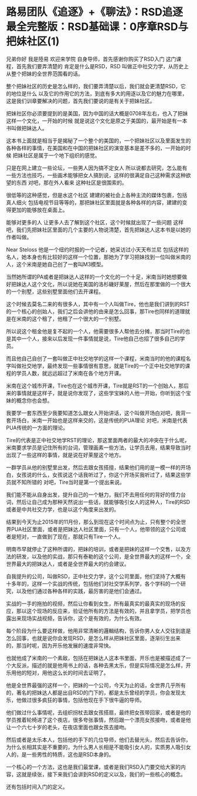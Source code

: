 # 路易团队《追逐》+《聊法》：RSD追逐最全完整版：RSD基础课：0序章RSD与把妹社区(1)

兄弟你好 我是陸易 欢迎来学院 自身导师，首先感谢你购买了RSD入门 这门课程，首先我们要弄清楚的 肯定是什么是RSD，RSD 叫做正中社交力学，从历史上 从整个把妹的全世界范围看的话。

整个把妹社区的历史是怎么样的，我们要弄清楚以后，我们就会更清楚RSD，它的地位是什么 以及它的作用它的方法，到底有多大的用逐以及它的魅力在哪里，这是我们训章要解决的问题，首先我们要说的是有关于把妹社区。

把妹社区你必须要提到的是美国，因为中国的话大概是0708年左右，也入了把妹这样一个文化，一开始的时候 就是说这个文化是原之于美国的，最开始是有一本书叫做把妹达人。

这本书上面就是相当于是揭秘了一个整个的美国的，一个把妹社区以及里面发生的各种各样的事情，在美国和在中国的把妹社区的演变基本是差不多的，一开始的时候 把妹社区是属于一个地下组织的感觉。

只是在网上建立一些论坛，一些男人因为搞不定女人 所以说都去研究，怎么能有一些方法也技巧，一些画术能够把女人搞到说，这样的很满足自己这种需求这种欲望的东西 对吧，那在外人看来 这种社区是很围索的。

很低等的这种感觉，但是水这个社区 建建的被社会上各种主流的媒体包裹，包括真人细火 包括电视节目等等的，那把妹社区里面就是各种各样的内容，建建的变得更加的能够放在桌面上。

能够对更多的人 让更多人去了解到这个社区，这个时候就出现了一些问题 这样吧，我们先把妹社区里面的几个主要的人物说清楚，首先把妹达人这本书是以她的作者叫做。

Near Steloss 他是一个纽约时报的一个记者，她采访过小天天布兰尼 包括这样的名人，她本身也有比较好的这样一个位置，那她为了学习把妹找到一位叫做米南的人，这个米南是她自己创了一套叫M3模型。

当然她所谓的PA或者是把妹达人这样的一个文化的一个十足，米南当时她想要做好把妹达人这个文化，所以说她在美国的洛杉磯好莱屋，然后在那里做的一个很大的一个别墅，这些别墅里面他们去开课程。

这个时候去莫名二来的有很多人，其中有一个人叫做Tire，他也是我们讲到的RST的一个核心的创始人，我们之后会讲他的由来是怎么回事，那Tire也同样的道理就是在米南的这个租了，他租了一个很大的一个别墅。

所以说这个租金他是复不起的一个人，他需要很多人帮他去分摊，那当时Tire的也是其中一个人，接来以后发现一件事情就是说，Tire他自己也招了很多自己的学员。

而且他自己自创了一套叫做正中社交地学的这样一个课程，米南当时的他的课程名字叫做社交地学，最终发现一些事情很有意思，就是Tire的一个正中社交地学的课程的学员人数，就远远超过了米南在各个地方开课。

米南在这个城市开课，Tire也在这个城市开课，Tire就是RST的一个创始人，那后来的事情就是这样子，就是说你发现了，这些学宝妹的人他一开始，你听到这个宝妹的概念你也会想。

我要学一套东西至少我要知道怎么跟女人开始讲话，这个叫做开场白对吧，我背一套开场白，米南一开始也是这样来交的，这是传统的PUA理论 对吧，米南是代表PUA传统的一方面的理论。

Tire的代表是正中社交地学RST的理论，那这里面两者的最大的冲突在于什么呢，米南要求学员是记住所有的台词，管理画素一些方法，让学员去用，结果导致当时出现了一些这样的事情，就是说在好莱屋这个地方。

一群学员从他的别墅里出发，然后去跟女孩搭擅，结果他们用的是一模一样的开场白，女孩说的什么，女孩说这个话我听过了，你这个开场买我听过了，结果这些学员就不知所错的 对吧，Tire当时是第一个提出来说。

我们能不能从自身出发，提升自己的一个魅力，我们不去用任何的背好的怪力台词，然后让自己成为那种天然说出一些话，就能够吸引女人的这种人，Tire的RSD或者是中共社交力学，也是以这个角度来出发的。

结果到今天为止2015年的11月份，那么到现在这个时间点为止，只有整个的全世界PUA社区里面，或者是把妹达人社区里面，只有一个人，他带领的这个公司或者是短对，一直做到了现在，那就只有Tire一个人。

明南市早就停止了这种所谓的，把妹的培训，或者是把妹的这样一个交售，以及方法的研发，以及他的实战，那只有泰勒的这个公司，是全世界最大的这样一个，全世界最大的把妹达人，或者是全世界最大的约会建议。

自我提升的公司，叫做RSD，正中社交力学，这个公司里面，他们坚持了大概有十多年的，这样一个实战的传统，包括他们对社交学系列学，各个学科的一个研究，以及他们通过各种各样的实践，最厉害的是他们会通过。

实战的一手的拖拍的视频，然后让你看到女生，所有最真实的最真实的现场的反应，那以这个现场的反应来，验证他所有的方法是有效的，并且拿学员，把学员也露出来现场实战视频，告诉你，这个是有效的，为什么有效。

每个阶段为什么要这样做，他用非常清晰的邏輯结构，告诉你男人女人交往到底是怎么回事，也就是说你会发现RSD，是怎么样从把妹社区里面，逐渐衍生出来的，那当时呢，因为开乐他发展的速度非常快。

也就他成了米南的一个素敌，包括在把妹达人这本书里面，开乐也是被描述成了一个大反派，描述的就是他用书上的话，各种去黑太乐，但是实际情况是怎么样，开乐用他的短对，用他这么长的时间去证明了。

他是全世界最强的这样一个，把妹的一个公司，今天为止的话，全世界几乎所有的，著名的把妹达人都是出自RSD的门下的，都是太乐曾经的学员，你会发现太乐，他做过很多疯狂的事情，包括他现在手下很牛逼的导师。

他们做过什么事情呢，去组织拐杖去跟女孩搭扇，最终把女孩带回家，或者是他的学员推着轮椅进了这个夜店，很多夸张事情，然后跟一个漂亮女孩接吻，或者是他让一个六七十岁的老头，在夜店里面也跟女孩去接吻。

然后或者是太乐本人，包括他的手下的几位导师，他们去替光头，然后去告诉你，为什么长相其实是不重要的，为什么男人长相是不能吸引女人的，实质男人吸引女人的，是一些男性的特质，这也是RSD本身的。

一个核心的一个方法，这也是我们最堂课，或者是我们RSD入门要交给大家的内容，这就是续张，接下来我们会讲到RSD的定义以及，我们的一些核心的概念。

还有包括时间入门的定义。